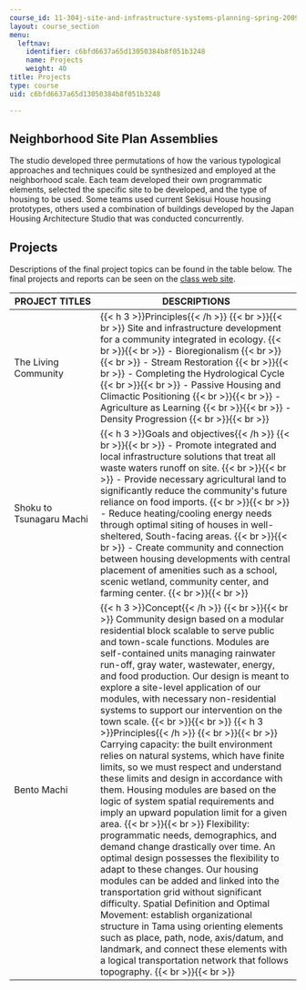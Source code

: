 ```yaml
---
course_id: 11-304j-site-and-infrastructure-systems-planning-spring-2009
layout: course_section
menu:
  leftnav:
    identifier: c6bfd6637a65d13050384b8f051b3248
    name: Projects
    weight: 40
title: Projects
type: course
uid: c6bfd6637a65d13050384b8f051b3248

---
```


Neighborhood Site Plan Assemblies
---------------------------------

The studio developed three permutations of how the various typological approaches and techniques could be synthesized and employed at the neighborhood scale. Each team developed their own programmatic elements, selected the specific site to be developed, and the type of housing to be used. Some teams used current Sekisui House housing prototypes, others used a combination of buildings developed by the Japan Housing Architecture Studio that was conducted concurrently.

Projects
--------

Descriptions of the final project topics can be found in the table below. The final projects and reports can be seen on the [class web site](http://web.mit.edu/11.304j/www/japan/).

| PROJECT TITLES | DESCRIPTIONS |
| --- | --- |
| The Living Community | {{< h 3 >}}Principles{{< /h >}} {{< br >}}{{< br >}} Site and infrastructure development for a community integrated in ecology. {{< br >}}{{< br >}} \- Bioregionalism {{< br >}}{{< br >}} \- Stream Restoration {{< br >}}{{< br >}} \- Completing the Hydrological Cycle {{< br >}}{{< br >}} \- Passive Housing and Climactic Positioning {{< br >}}{{< br >}} \- Agriculture as Learning {{< br >}}{{< br >}} \- Density Progression {{< br >}}{{< br >}}  |
| Shoku to Tsunagaru Machi | {{< h 3 >}}Goals and objectives{{< /h >}} {{< br >}}{{< br >}} \- Promote integrated and local infrastructure solutions that treat all waste waters runoff on site. {{< br >}}{{< br >}} \- Provide necessary agricultural land to significantly reduce the community's future reliance on food imports. {{< br >}}{{< br >}} \- Reduce heating/cooling energy needs through optimal siting of houses in well-sheltered, South-facing areas. {{< br >}}{{< br >}} \- Create community and connection between housing developments with central placement of amenities such as a school, scenic wetland, community center, and farming center. {{< br >}}{{< br >}}  |
| Bento Machi | {{< h 3 >}}Concept{{< /h >}} {{< br >}}{{< br >}} Community design based on a modular residential block scalable to serve public and town-scale functions. Modules are self-contained units managing rainwater run-off, gray water, wastewater, energy, and food production. Our design is meant to explore a site-level application of our modules, with necessary non-residential systems to support our intervention on the town scale. {{< br >}}{{< br >}} {{< h 3 >}}Principles{{< /h >}} {{< br >}}{{< br >}} Carrying capacity: the built environment relies on natural systems, which have finite limits, so we must respect and understand these limits and design in accordance with them. Housing modules are based on the logic of system spatial requirements and imply an upward population limit for a given area. {{< br >}}{{< br >}} Flexibility: programmatic needs, demographics, and demand change drastically over time. An optimal design possesses the flexibility to adapt to these changes. Our housing modules can be added and linked into the transportation grid without significant difficulty. Spatial Definition and Optimal Movement: establish organizational structure in Tama using orienting elements such as place, path, node, axis/datum, and landmark, and connect these elements with a logical transportation network that follows topography. {{< br >}}{{< br >}}